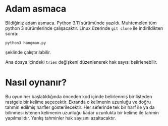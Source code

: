 # Adam asmaca
Bildiğiniz adam asmaca.
Python 3.11 sürümünde yazıldı. Muhtemelen tüm python 3 sürümlerinde çalışacaktır.
Linux üzerinde ```git clone``` ile indirildikten sonra:
```
python3 hangman.py
```
şeklinde çalıştırılabilir.

Ana dosya içindeki ```tries``` değişkeni düzenlenerek hak sayısı belirlenebilir.

# Nasıl oynanır?
Bu oyun her başlatıldığında önceden kod içinde belirlenmiş bir listeden rastgele bir kelime seçecektir.
Ekranda o kelimenin uzunluğu ve doğru tahmin edilmiş harfler gösterilecektir.
Her seferinde tek bir harf ile ya da bilinmesi istenen kelimenin uzunluğu kadar uzunlukta bir kelime ile tahmin yapılmalıdır.
Yanlış tahminler hak sayısını azaltacaktır.
